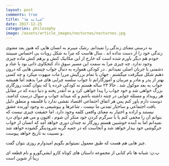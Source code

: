 ```yaml
---
layout: post
comments: true
title: "شبانه ها"
date: 2017-12-25
categories: philosophy
image: /assets/article_images/nocturnes/nocturnes.jpg
---
```



به درستی معنای زندگی را نمیدانم. رشک میبرم به انسان هایی که هنوز بعد معنوی زندگی خود را از دست نداده اند . سال هاست که  مرا به شکل روبات بی احساس میبینند خودم هم دیگر باورم شده است که خارج از این مکانیک کنش و برهم کنش ماده چیزی وجود ندارد. چه چیزی مرا به سمت این مسیر سوق داد کنجکاوی ذاتی بود یا عناد و دشمنی با جربان اصلی نمیدانم . در کودکی همواره به دنبال جواب چیستی هایی که درون ذهنم شکل میگرفت میگشتم . جهان با تمام بزرگیش مررا مات مبهوت میکرد و چه کسی بهتر از پدر و مادر و مربیان و آموزگارانم تا جواب سلسه چرایی های مرا بدهند اما همیشه جواب به بعد موکول شد . حالا ۲۳ ساله هستم نه کودکی خرده پا که بتوان گفت روزگاری بزرگ خواهی شد و خود جواب را پیدا خواهی کرد و نه آنقدر پخته و دنیا دیده که در مقابل هر رویداد و مسئله جوابی در چنته داشته باشم و که میداند جواب و سوال درست کدامند.
دوست دارم باور کنم پس هر اتفاق اجتماعی اقتصاد نقشی ندارد یا فلسفه و منطق دلیل بافت اجتماعی و ساختار تمدنی ما نیست ، شاعرها و بیوشیمی به وجود آورنده عشق نیستند و اراده و اختیار به معنای واقعی کلمه وجود دارد. اما حقیقت چیزی نیست که بتوانم آن را مخفی کنم یا با سرگرم کردن خود منکر آن شوم ، افیون و می هم دوای درد نمیدانم اما به آینده خوشبین هستم روزگار نه چندان دوری خواهد آمد که انسان از خواب خرگوشی خود بیدار خواهد شد و آنجاست که در جعبه گربه شرودینگر گشوده خواهد شد و نسبیت به تاریخ خواهد پیوست. 

 چیز هایی هم هست که طبق معمول نمیتوانم بگویم امیدوارم روزی بتوان گفت.

پ.ن: شبانه ها نام کتابی از مجموعه داستان های کوتاه کازو ایشی‌گورو و نام قطعه ای زیبا از شوپن است 
